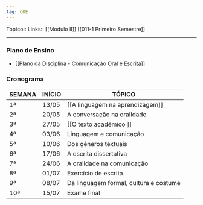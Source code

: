 ```yaml
---
tag: COE
---
```

Tópico::
Links:: [[Modulo II]]  [[011-1 Primeiro Semestre]]

---
### Plano de Ensino

- [[Plano da Disciplina - Comunicação Oral e Escrita]]

### Cronograma

| SEMANA | INÍCIO | TÓPICO                              |
|--------|--------|-------------------------------------|
| 1ª     | 13/05  | [[A linguagem na aprendizagem]]          |
| 2ª     | 20/05  | A conversação na oralidade           |
| 3ª     | 27/05  | [[O texto acadêmico ]]                   |
| 4ª     | 03/06  | Linguagem e comunicação              |
| 5ª     | 10/06  | Dos gêneros textuais                 |
| 6ª     | 17/06  | A escrita dissertativa               |
| 7ª     | 24/06  | A oralidade na comunicação           |
| 8ª     | 01/07  | Exercício de escrita                 |
| 9ª     | 08/07  | Da linguagem formal, cultura e costume|
| 10ª    | 15/07  | Exame final                          |